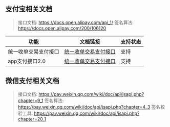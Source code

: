 ## 支付宝相关文档
> 接口文档: https://docs.open.alipay.com/api_1/
> 签名算法: https://docs.open.alipay.com/200/106120

 功能 | 文档链接 | 支持状态
---|---|---
统一收单交易支付接口 | [统一收单交易支付接口](https://docs.open.alipay.com/api_1/alipay.trade.pay) | 支持
app支付接口2.0 | [统一收单交易支付接口](https://docs.open.alipay.com/api_1/alipay.trade.app.pay) | 支持

## 微信支付相关文档
> 接口文档: https://pay.weixin.qq.com/wiki/doc/api/jsapi.php?chapter=9_1
> 签名算法: https://pay.weixin.qq.com/wiki/doc/api/jsapi.php?chapter=4_3
> 签名校验工具: https://pay.weixin.qq.com/wiki/doc/api/jsapi.php?chapter=20_1